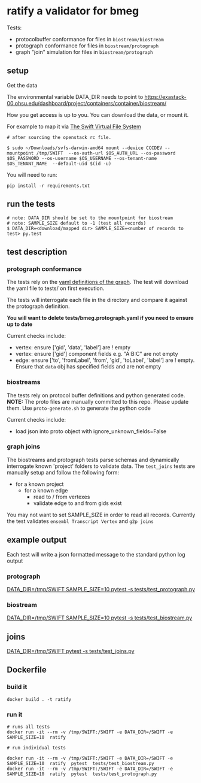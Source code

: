 # ratify a validator for bmeg

Tests:
* protocolbuffer conformance for files in `biostream/biostream`
* protograph conformance for files in `biostream/protograph`
* graph "join" simulation for files in `biostream/protograph`


## setup

Get the data

The environmental variable DATA_DIR needs to point to
https://exastack-00.ohsu.edu/dashboard/project/containers/container/biostream/

How you get access is up to you.  You can download the data, or mount it.

For example to map it via [The Swift Virtual File System](https://github.com/ovh/svfs)

```
# after sourcing the openstack rc file.

$ sudo ~/Downloads/svfs-darwin-amd64 mount --device CCCDEV --mountpoint /tmp/SWIFT  --os-auth-url $OS_AUTH_URL --os-password $OS_PASSWORD --os-username $OS_USERNAME --os-tenant-name $OS_TENANT_NAME  --default-uid $(id -u)

```

You will need to run:
```
pip install -r requirements.txt
```

## run the tests

```
# note: DATA_DIR should be set to the mountpoint for biostream
# note: SAMPLE_SIZE default to -1 (test all records)
$ DATA_DIR=<download/mapped dir> SAMPLE_SIZE=<number of records to test> py.test
```

## test description

### protograph conformance

The tests rely on the [yaml definitions of the graph](https://raw.githubusercontent.com/biostream/bmeg-etl/master/bmeg.protograph.yaml).
The test will download the yaml file to tests/ on first execution.

The tests will interrogate each file in the directory and compare it against the protograph definition.

**You will want to delete tests/bmeg.protograph.yaml if you need to ensure up to date**


Current checks include:
* vertex: ensure ['gid', 'data', 'label'] are ! empty
* vertex: ensure ['gid'] component fields e.g. "A:B:C" are not empty
* edge: ensure ['to', 'fromLabel', 'from', 'gid', 'toLabel', 'label'] are ! empty.  Ensure that `data` obj has specified fields and are not empty


### biostreams

The tests rely on protocol buffer definitions and python generated code.
**NOTE:** The proto files are manually committed to this repo.  Please update them.
Use `proto-generate.sh` to generate the python code

Current checks include:
* load json into proto object with ignore_unknown_fields=False


### graph joins

The biostreams and protograph tests parse schemas and dynamically interrogate known 'project' folders to validate data.
The `test_joins` tests are manually setup and follow the following form:

* for a known project
  * for a known edge
    * read to / from vertexes
    * validate edge to and from gids exist

You may not want to set SAMPLE_SIZE in order to read all records.
Currently the test validates `ensembl Transcript Vertex` and `g2p joins`

## example output

Each test will write a json formatted message to the standard python log output

### protograph

[DATA_DIR=/tmp/SWIFT  SAMPLE_SIZE=10 pytest  -s tests/test_protograph.py](https://github.com/biostream/bmeg-etl/issues/55)

### biostream

[DATA_DIR=/tmp/SWIFT  SAMPLE_SIZE=10 pytest  -s tests/test_biostream.py](https://github.com/biostream/bmeg-etl/issues/56)

## joins

[DATA_DIR=/tmp/SWIFT  pytest  -s tests/test_joins.py](https://github.com/biostream/bmeg-etl/issues/57)



## Dockerfile

### build it

```
docker build . -t ratify
```

### run it

```
# runs all tests
docker run -it --rm -v /tmp/SWIFT:/SWIFT -e DATA_DIR=/SWIFT -e SAMPLE_SIZE=10  ratify

# run individual tests

docker run -it --rm -v /tmp/SWIFT:/SWIFT -e DATA_DIR=/SWIFT -e SAMPLE_SIZE=10  ratify  pytest  tests/test_biostream.py
docker run -it --rm -v /tmp/SWIFT:/SWIFT -e DATA_DIR=/SWIFT -e SAMPLE_SIZE=10  ratify  pytest  tests/test_protograph.py

```

